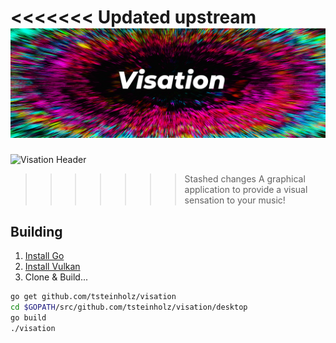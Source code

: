 <<<<<<< Updated upstream
![Visation Header](https://github.com/tsteinholz/visation/raw/master/res/visation-header.png)
=======
![Visation Header](https:/github.com/tsteinholz/visation/.github/visation-header.png)
>>>>>>> Stashed changes
A graphical application to provide a visual sensation to your music!

## Building

1. [Install Go](https://golang.org/doc/install)
2. [Install Vulkan](https://vulkan.lunarg.com/doc/view/1.1.106.0/linux/getting_started.html)
2. Clone & Build...

```bash
go get github.com/tsteinholz/visation
cd $GOPATH/src/github.com/tsteinholz/visation/desktop
go build
./visation
```
